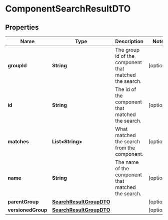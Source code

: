 # ComponentSearchResultDTO

## Properties
Name | Type | Description | Notes
------------ | ------------- | ------------- | -------------
**groupId** | **String** | The group id of the component that matched the search. |  [optional]
**id** | **String** | The id of the component that matched the search. |  [optional]
**matches** | **List&lt;String&gt;** | What matched the search from the component. |  [optional]
**name** | **String** | The name of the component that matched the search. |  [optional]
**parentGroup** | [**SearchResultGroupDTO**](SearchResultGroupDTO.md) |  |  [optional]
**versionedGroup** | [**SearchResultGroupDTO**](SearchResultGroupDTO.md) |  |  [optional]
